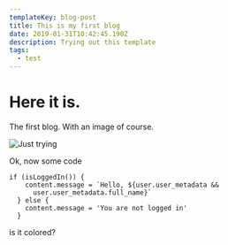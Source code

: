 ```yaml
---
templateKey: blog-post
title: This is my first blog
date: 2019-01-31T10:42:45.190Z
description: Trying out this template
tags:
  - test
---
```

# Here it is.

The first blog. With an image of course.

![Just trying](/img/5110b1.jpg "How to walk upon the water...")

Ok, now some code

```
if (isLoggedIn()) {    content.message = `Hello, ${user.user_metadata &&      user.user_metadata.full_name}`  } else {    content.message = 'You are not logged in'  }
```

is it colored?
